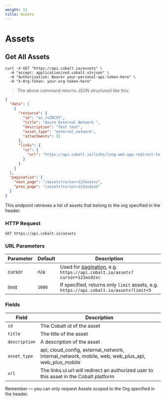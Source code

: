 ```yaml
---
weight: 12
title: Assets
---
```


# Assets

## Get All Assets

```shell
curl -X GET "https://api.cobalt.io/assets" \
  -H "accept: application/vnd.cobalt.v1+json" \
  -H "Authorization: Bearer your-personal-api-token-here" \
  -H "X-Org-Token: your-org-token-here"
```

> The above command returns JSON structured like this:

```json
{
  "data": [
    {
      "resource": {
        "id": "as_rvZRC5Y",
        "title": "Azure External Network ",
        "description": "Test text",
        "asset_type": "external_network",
        "attachments": []
      },
      "links": {
        "ui": {
          "url": "https://api.cobalt.io/links/long-web-app-redirect-to-this-asset"
        }
      }
    }
  ],
  "pagination": {
    "next_page": "/assets?cursor=123asdzxc",
    "prev_page": "/assets?cursor=123asdzxd"
  }
}
```

This endpoint retrieves a list of assets that belong to the org specified in the header.


### HTTP Request

`GET https://api.cobalt.io/assets`


### URL Parameters

Parameter | Default | Description
--------- | ------- | -----------
cursor | n/a | Used for [pagination](#pagination), e.g. `https://api.cobalt.io/assets?cursor=123asdzxc`
limit | `1000` | If specified, returns only `limit` assets, e.g. `https://api.cobalt.io/assets?limit=5`


### Fields

Field          | Description
-------------  | -----------
`id`           | The Cobalt id of the asset
`title`        | The title of the asset
`description`  | A description of the asset
`asset_type`   | api, cloud_config, external_network, internal_network, mobile, web, web_plus_api, web_plus_mobile  
`url`          | The links.ui.url will redirect an authorized user to this asset in the Cobalt platform


<aside class="success">
Remember — you can only request Assets scoped to the Org specified in the header.
</aside>
